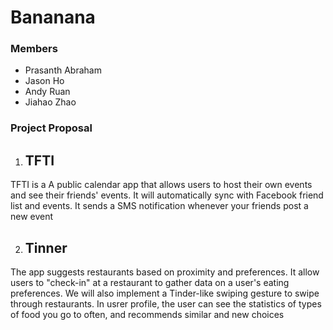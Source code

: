 # Bananana

### Members
* Prasanth Abraham
* Jason Ho
* Andy Ruan
* Jiahao Zhao

### Project Proposal
1. ## TFTI

TFTI is a A public calendar app that allows users to host their own events and see their friends' events. It will automatically sync with Facebook friend list and events. It sends a SMS notification whenever your friends post a new event

2. ## Tinner

The app suggests restaurants based on proximity and preferences. It allow users to "check-in" at a restaurant to gather data on a user's eating preferences. We will also implement a Tinder-like swiping gesture to swipe through restaurants. In usrer profile, the user can see the statistics of types of food you go to often, and recommends similar and new choices
